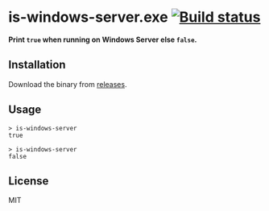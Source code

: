 # is-windows-server.exe [![Build status](https://ci.appveyor.com/api/projects/status/31k0tl2w0arj33c8?svg=true)](https://ci.appveyor.com/project/MarkTiedemann/is-windows-server-exe)

**Print `true` when running on Windows Server else `false`.**

## Installation

Download the binary from [releases](https://github.com/MarkTiedemann/is-windows-server/releases).

## Usage

```batch
> is-windows-server
true

> is-windows-server
false
```

## License

MIT
